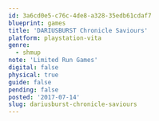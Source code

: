 ```yaml
---
id: 3a6cd0e5-c76c-4de8-a328-35edb61cdaf7
blueprint: games
title: 'DARIUSBURST Chronicle Saviours'
platform: playstation-vita
genre:
  - shmup
note: 'Limited Run Games'
digital: false
physical: true
guide: false
pending: false
posted: '2017-07-14'
slug: dariusburst-chronicle-saviours
---
```

